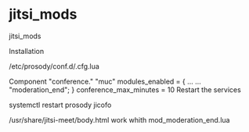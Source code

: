 # jitsi_mods
jitsi_mods



Installation


/etc/prosody/conf.d/<fqdn>.cfg.lua

Component "conference.<fqdn>" "muc"
  modules_enabled = {
    ...
    ...
    "moderation_end";
  }
  conference_max_minutes = 10
Restart the services

systemctl restart prosody jicofo
  
/usr/share/jitsi-meet/body.html work whith mod_moderation_end.lua
